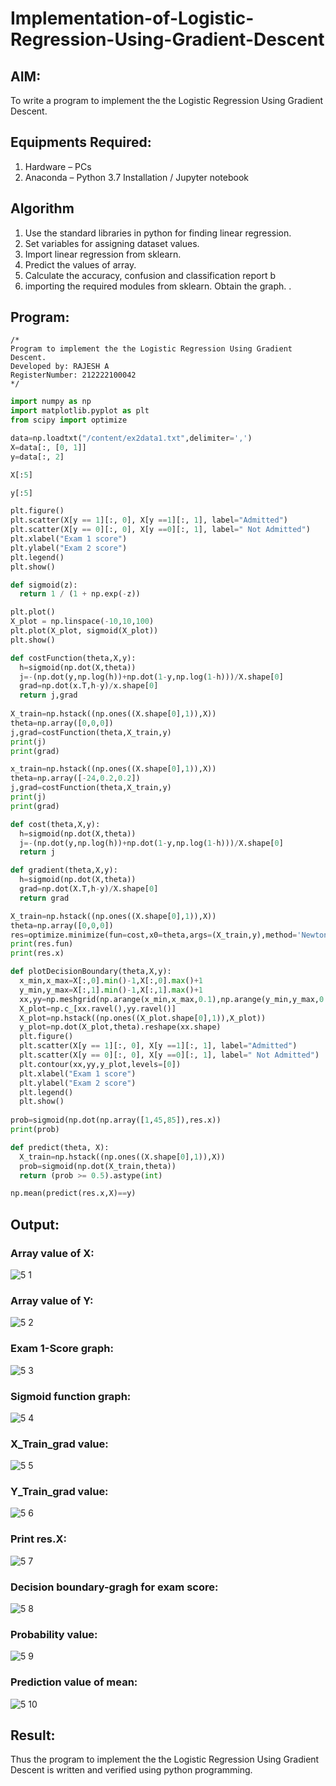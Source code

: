 # Implementation-of-Logistic-Regression-Using-Gradient-Descent

## AIM:
To write a program to implement the the Logistic Regression Using Gradient Descent.

## Equipments Required:
1. Hardware – PCs
2. Anaconda – Python 3.7 Installation / Jupyter notebook

## Algorithm
1. Use the standard libraries in python for finding linear regression.
2. Set variables for assigning dataset values.
3. Import linear regression from sklearn.
4. Predict the values of array.
5. Calculate the accuracy, confusion and classification report b
6. importing the required modules from sklearn.
Obtain the graph. .

## Program:
```
/*
Program to implement the the Logistic Regression Using Gradient Descent.
Developed by: RAJESH A
RegisterNumber: 212222100042 
*/
```
```py
import numpy as np
import matplotlib.pyplot as plt
from scipy import optimize

data=np.loadtxt("/content/ex2data1.txt",delimiter=',')
X=data[:, [0, 1]]
y=data[:, 2]

X[:5]

y[:5]

plt.figure()
plt.scatter(X[y == 1][:, 0], X[y ==1][:, 1], label="Admitted")
plt.scatter(X[y == 0][:, 0], X[y ==0][:, 1], label=" Not Admitted")
plt.xlabel("Exam 1 score")
plt.ylabel("Exam 2 score")
plt.legend()
plt.show()

def sigmoid(z):
  return 1 / (1 + np.exp(-z))

plt.plot()
X_plot = np.linspace(-10,10,100)
plt.plot(X_plot, sigmoid(X_plot))
plt.show()

def costFunction(theta,X,y):
  h=sigmoid(np.dot(X,theta))
  j=-(np.dot(y,np.log(h))+np.dot(1-y,np.log(1-h)))/X.shape[0]
  grad=np.dot(x.T,h-y)/x.shape[0]
  return j,grad
  
X_train=np.hstack((np.ones((X.shape[0],1)),X))
theta=np.array([0,0,0])
j,grad=costFunction(theta,X_train,y)
print(j)
print(grad)

x_train=np.hstack((np.ones((X.shape[0],1)),X))
theta=np.array([-24,0.2,0.2])
j,grad=costFunction(theta,X_train,y)
print(j)
print(grad)

def cost(theta,X,y):
  h=sigmoid(np.dot(X,theta))
  j=-(np.dot(y,np.log(h))+np.dot(1-y,np.log(1-h)))/X.shape[0]
  return j

def gradient(theta,X,y):
  h=sigmoid(np.dot(X,theta))
  grad=np.dot(X.T,h-y)/X.shape[0]
  return grad

X_train=np.hstack((np.ones((X.shape[0],1)),X))
theta=np.array([0,0,0])
res=optimize.minimize(fun=cost,x0=theta,args=(X_train,y),method='Newton-CG',jac=gradient)
print(res.fun)
print(res.x)

def plotDecisionBoundary(theta,X,y):
  x_min,x_max=X[:,0].min()-1,X[:,0].max()+1
  y_min,y_max=X[:,1].min()-1,X[:,1].max()+1
  xx,yy=np.meshgrid(np.arange(x_min,x_max,0.1),np.arange(y_min,y_max,0.1))
  X_plot=np.c_[xx.ravel(),yy.ravel()]
  X_plot=np.hstack((np.ones((X_plot.shape[0],1)),X_plot))
  y_plot=np.dot(X_plot,theta).reshape(xx.shape)
  plt.figure()
  plt.scatter(X[y == 1][:, 0], X[y ==1][:, 1], label="Admitted")
  plt.scatter(X[y == 0][:, 0], X[y ==0][:, 1], label=" Not Admitted")
  plt.contour(xx,yy,y_plot,levels=[0])
  plt.xlabel("Exam 1 score")
  plt.ylabel("Exam 2 score")
  plt.legend()
  plt.show()
  
prob=sigmoid(np.dot(np.array([1,45,85]),res.x))
print(prob)

def predict(theta, X):
  X_train=np.hstack((np.ones((X.shape[0],1)),X))
  prob=sigmoid(np.dot(X_train,theta))
  return (prob >= 0.5).astype(int)

np.mean(predict(res.x,X)==y)
```

## Output:
### Array value of X:
![5 1](https://github.com/Rajeshanbu/-Implementation-of-Logistic-Regression-Using-Gradient-Descent/assets/118924713/f7798562-f12d-4e4b-b876-77f7cda0e583)

### Array value of Y:
![5 2](https://github.com/Rajeshanbu/-Implementation-of-Logistic-Regression-Using-Gradient-Descent/assets/118924713/39fad63f-9cbc-4e6f-b469-951f36f097ca)

### Exam 1-Score graph:
![5 3](https://github.com/Rajeshanbu/-Implementation-of-Logistic-Regression-Using-Gradient-Descent/assets/118924713/2f4f7c2d-e5cd-43a7-a4fb-f6365d1f2418)

### Sigmoid function graph:
![5 4](https://github.com/Rajeshanbu/-Implementation-of-Logistic-Regression-Using-Gradient-Descent/assets/118924713/8ab30e63-56f1-4b5f-a210-2f384fedfad5)
### X_Train_grad value:
![5 5](https://github.com/Rajeshanbu/-Implementation-of-Logistic-Regression-Using-Gradient-Descent/assets/118924713/704875e9-dc97-4574-9c8a-b4ff7696572a)

### Y_Train_grad value:
![5 6](https://github.com/Rajeshanbu/-Implementation-of-Logistic-Regression-Using-Gradient-Descent/assets/118924713/ead08da5-f5bd-4519-9cd8-eefbf0d2ee2a)

### Print res.X:
![5 7](https://github.com/Rajeshanbu/-Implementation-of-Logistic-Regression-Using-Gradient-Descent/assets/118924713/e2997d4d-7dfe-4e85-9822-8525e188eef5)

### Decision boundary-gragh for exam score:
![5 8](https://github.com/Rajeshanbu/-Implementation-of-Logistic-Regression-Using-Gradient-Descent/assets/118924713/c257de90-310e-4f48-9f73-c772caa38673)

### Probability value:
![5 9](https://github.com/Rajeshanbu/-Implementation-of-Logistic-Regression-Using-Gradient-Descent/assets/118924713/8e17cb7b-e803-41cb-ad81-abb2d8ac27b7)

### Prediction value of mean:
![5 10](https://github.com/Rajeshanbu/-Implementation-of-Logistic-Regression-Using-Gradient-Descent/assets/118924713/a5466606-6bb9-49e3-9734-518652684ff2)


## Result:
Thus the program to implement the the Logistic Regression Using Gradient Descent is written and verified using python programming.

